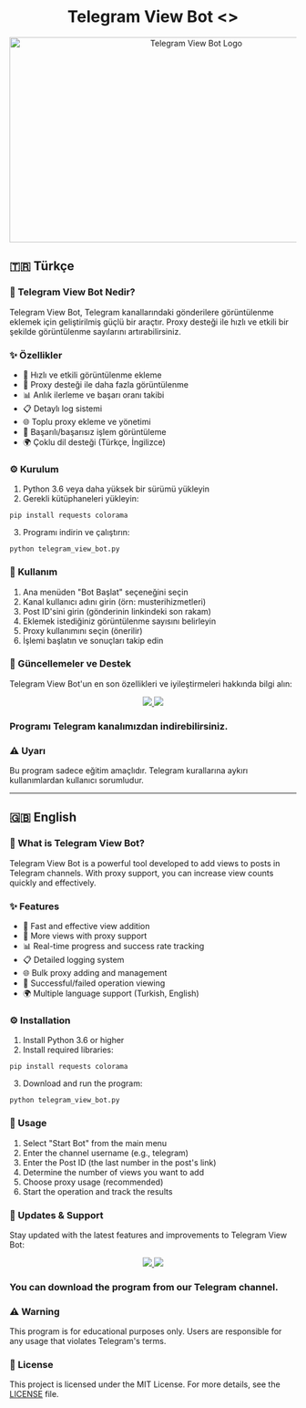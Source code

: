 # <h1 align="center"> Telegram View Bot <\> </h1>
<p align="center">
  <img src="https://i.ibb.co/mF90B4QQ/boy.png" alt="Telegram View Bot Logo" width="640" height="360">
</p>

## 🇹🇷 Türkçe

### 📱 Telegram View Bot Nedir?
Telegram View Bot, Telegram kanallarındaki gönderilere görüntülenme eklemek için geliştirilmiş güçlü bir araçtır. Proxy desteği ile hızlı ve etkili bir şekilde görüntülenme sayılarını artırabilirsiniz.

### ✨ Özellikler
- 🚀 Hızlı ve etkili görüntülenme ekleme
- 🔄 Proxy desteği ile daha fazla görüntülenme
- 📊 Anlık ilerleme ve başarı oranı takibi
- 📋 Detaylı log sistemi
- 🌐 Toplu proxy ekleme ve yönetimi
- 🔎 Başarılı/başarısız işlem görüntüleme
- 🌍 Çoklu dil desteği (Türkçe, İngilizce)

### ⚙️ Kurulum
1. Python 3.6 veya daha yüksek bir sürümü yükleyin
2. Gerekli kütüphaneleri yükleyin:
```
pip install requests colorama
```
3. Programı indirin ve çalıştırın:
```
python telegram_view_bot.py
```

### 📝 Kullanım
1. Ana menüden "Bot Başlat" seçeneğini seçin
2. Kanal kullanıcı adını girin (örn: musterihizmetleri)
3. Post ID'sini girin (gönderinin linkindeki son rakam)
4. Eklemek istediğiniz görüntülenme sayısını belirleyin
5. Proxy kullanımını seçin (önerilir)
6. İşlemi başlatın ve sonuçları takip edin

### 🔄 Güncellemeler ve Destek
Telegram View Bot'un en son özellikleri ve iyileştirmeleri hakkında bilgi alın:
<p align="center">
  <a href="https://telegram.me/ViewBotSupport">
    <img src="https://img.shields.io/badge/Katıl-Destek%20Grubu-blue?style=for-the-badge&logo=telegram">
  </a>
  <a href="https://telegram.me/ViewBotChannel">
    <img src="https://img.shields.io/badge/Katıl-Güncelleme%20Kanalı-blue?style=for-the-badge&logo=telegram">
  </a>
</p>

<h3>Programı Telegram kanalımızdan indirebilirsiniz.</h3>

### ⚠️ Uyarı
Bu program sadece eğitim amaçlıdır. Telegram kurallarına aykırı kullanımlardan kullanıcı sorumludur.

---

## 🇬🇧 English

### 📱 What is Telegram View Bot?
Telegram View Bot is a powerful tool developed to add views to posts in Telegram channels. With proxy support, you can increase view counts quickly and effectively.

### ✨ Features
- 🚀 Fast and effective view addition
- 🔄 More views with proxy support
- 📊 Real-time progress and success rate tracking
- 📋 Detailed logging system
- 🌐 Bulk proxy adding and management
- 🔎 Successful/failed operation viewing
- 🌍 Multiple language support (Turkish, English)

### ⚙️ Installation
1. Install Python 3.6 or higher
2. Install required libraries:
```
pip install requests colorama
```
3. Download and run the program:
```
python telegram_view_bot.py
```

### 📝 Usage
1. Select "Start Bot" from the main menu
2. Enter the channel username (e.g., telegram)
3. Enter the Post ID (the last number in the post's link)
4. Determine the number of views you want to add
5. Choose proxy usage (recommended)
6. Start the operation and track the results

### 🔄 Updates & Support
Stay updated with the latest features and improvements to Telegram View Bot:
<p align="center">
  <a href="https://telegram.me/ViewBotSupport">
    <img src="https://img.shields.io/badge/Join-Support%20Group-blue?style=for-the-badge&logo=telegram">
  </a>
  <a href="https://telegram.me/ViewBotChannel">
    <img src="https://img.shields.io/badge/Join-Update%20Channel-blue?style=for-the-badge&logo=telegram">
  </a>
</p>

<h3>You can download the program from our Telegram channel.</h3>

### ⚠️ Warning
This program is for educational purposes only. Users are responsible for any usage that violates Telegram's terms.

### 📜 License
This project is licensed under the MIT License. For more details, see the [LICENSE](LICENSE) file.
